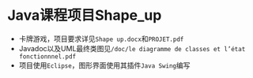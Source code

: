 # Java课程项目Shape_up
* 卡牌游戏，项目要求详见`Shape up.docx`和`PROJET.pdf`<br>
* Javadoc以及UML最终类图见`/doc/le diagramme de classes et l’état fonctionnnel.pdf`<br>
* 项目使用`Eclipse`，图形界面使用其插件`Java Swing`编写

